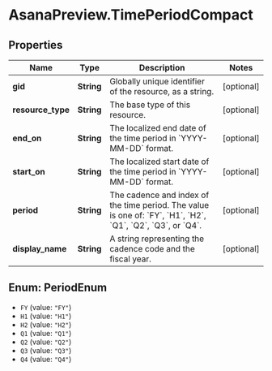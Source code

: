 # AsanaPreview.TimePeriodCompact

## Properties
Name | Type | Description | Notes
------------ | ------------- | ------------- | -------------
**gid** | **String** | Globally unique identifier of the resource, as a string. | [optional] 
**resource_type** | **String** | The base type of this resource. | [optional] 
**end_on** | **String** | The localized end date of the time period in &#x60;YYYY-MM-DD&#x60; format. | [optional] 
**start_on** | **String** | The localized start date of the time period in &#x60;YYYY-MM-DD&#x60; format. | [optional] 
**period** | **String** | The cadence and index of the time period. The value is one of: &#x60;FY&#x60;, &#x60;H1&#x60;, &#x60;H2&#x60;, &#x60;Q1&#x60;, &#x60;Q2&#x60;, &#x60;Q3&#x60;, or &#x60;Q4&#x60;. | [optional] 
**display_name** | **String** | A string representing the cadence code and the fiscal year. | [optional] 

<a name="PeriodEnum"></a>
## Enum: PeriodEnum

* `FY` (value: `"FY"`)
* `H1` (value: `"H1"`)
* `H2` (value: `"H2"`)
* `Q1` (value: `"Q1"`)
* `Q2` (value: `"Q2"`)
* `Q3` (value: `"Q3"`)
* `Q4` (value: `"Q4"`)

